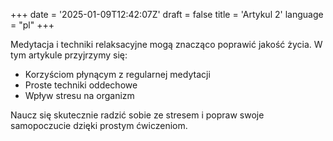 +++
date = '2025-01-09T12:42:07Z'
draft = false
title = 'Artykul 2'
language = "pl"
+++

Medytacja i techniki relaksacyjne mogą znacząco poprawić jakość życia. W tym artykule przyjrzymy się:
- Korzyściom płynącym z regularnej medytacji
- Proste techniki oddechowe
- Wpływ stresu na organizm

Naucz się skutecznie radzić sobie ze stresem i popraw swoje samopoczucie dzięki prostym ćwiczeniom.
